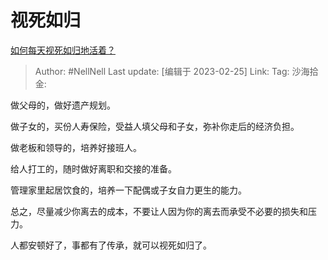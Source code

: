 # 视死如归
[如何每天视死如归地活着？](https://www.zhihu.com/question/583803103/answer/2910827367)

> Author: #NellNell
> Last update: [编辑于 2023-02-25]
> Link:
> Tag:
> 沙海拾金:

做父母的，做好遗产规划。

做子女的，买份人寿保险，受益人填父母和子女，弥补你走后的经济负担。

做老板和领导的，培养好接班人。

给人打工的，随时做好离职和交接的准备。

管理家里起居饮食的，培养一下配偶或子女自力更生的能力。

总之，尽量减少你离去的成本，不要让人因为你的离去而承受不必要的损失和压力。

人都安顿好了，事都有了传承，就可以视死如归了。
